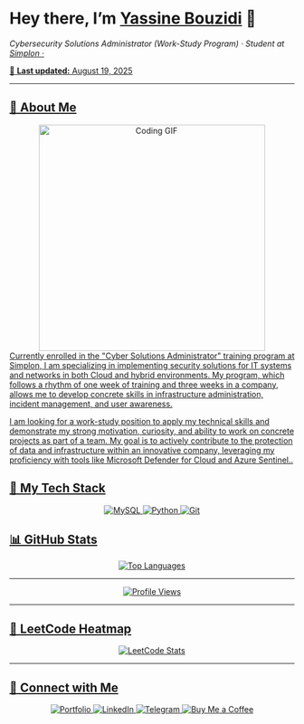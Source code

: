 <!-- ========================= -->
<!--      YASSINE’S README     -->
<!-- ========================= -->


<p align="center">
  <h1>Hey there, I’m <a href="https://www.linkedin.com/in/yassine-bzd/?locale=en_US">Yassine Bouzidi</a> 👋</h1>
  <p><em>Cybersecurity Solutions Administrator (Work-Study Program) ·  Student at </strong> <a href="https://www.simplon.co/" target="_blank">Simplon · </em></p>
  <p>📅 <strong>Last updated:</strong> August 19, 2025</p>
</p>

---
## 🚀 About Me

<div align="center">
<img  src="https://media.assettype.com/analyticsinsight%2Fimport%2Fwp-content%2Fuploads%2F2022%2F05%2FWhy-cybersecurity-jobs-should-be-more-than-We-didnt-get-hacked.gif?w=1024&auto=format%2Ccompress&fit=max" width="400" alt="Coding GIF" style="z-index:99;"/>
</div>
  <div align="left">
    Currently enrolled in the "Cyber Solutions Administrator" training program at Simplon, I am specializing in implementing security solutions for IT systems and networks in both Cloud and hybrid environments. My program, which follows a rhythm of one week of training and three weeks in a company, allows me to develop concrete skills in infrastructure administration, incident management, and user awareness.

I am looking for a work-study position to apply my technical skills and demonstrate my strong motivation, curiosity, and ability to work on concrete projects as part of a team. My goal is to actively contribute to the protection of data and infrastructure within an innovative company, leveraging my proficiency with tools like Microsoft Defender for Cloud and Azure Sentinel..
  </div>

## 🔧 My Tech Stack
<p align="center">
  <img src="https://img.shields.io/badge/MySQL-4479A1?logo=mysql&logoColor=fff" alt="MySQL"/>
  <img src="https://img.shields.io/badge/Python-3776AB?logo=python&logoColor=yellow" alt="Python"/>
  <img src="https://img.shields.io/badge/Git-F05032?logo=git&logoColor=white" alt="Git"/>
</p>

## 📊 GitHub Stats

<div align="center">
  <img src="https://github-readme-stats.vercel.app/api/top-langs/?username=yousefdergham&layout=compact&theme=dark" alt="Top Languages"/>
</div>

---

<p align="center">
  <img src="https://komarev.com/ghpvc/?username=yousefdergham&style=for-the-badge" alt="Profile Views"/>
</p>

---

## 🎯 LeetCode Heatmap

<p align="center">
  <img src="https://leetcard.jacoblin.cool/yousefmohameddergham?theme=catppuccinMocha&font=Varta&ext=heatmap" alt="LeetCode Stats"/>
</p>

---

## 🔗 Connect with Me

<p align="center">
  <a href="https://yousefdergham.vercel.app/">
    <img src="https://img.shields.io/badge/Portfolio-000000?logo=vercel&logoColor=white" alt="Portfolio"/>
  </a>
  <a href="https://linkedin.com/in/yousefdergham">
    <img src="https://img.shields.io/badge/LinkedIn-0077B5?logo=linkedin&logoColor=white" alt="LinkedIn"/>
  </a>
  <a href="https://t.me/YousefMohamed01">
    <img src="https://img.shields.io/badge/Telegram-0088CC?logo=telegram&logoColor=white" alt="Telegram"/>
  </a>
  <a href="https://www.buymeacoffee.com/yousefdergham">
    <img src="https://img.shields.io/badge/Buy%20Me%20a%20Coffee-FFDD00?logo=buymeacoffee&logoColor=black" alt="Buy Me a Coffee"/>
  </a>
</p>
